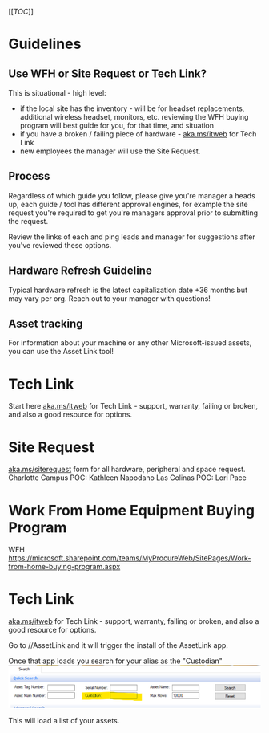 [[_TOC_]]

# Guidelines 
## Use WFH or Site Request or Tech Link?

This is situational - high level:
- if the local site has the inventory - will be for headset replacements, additional wireless headset, monitors, etc.     reviewing the WFH buying program will best guide for you, for that time, and situation
- if you have a broken / failing piece of hardware - [aka.ms/itweb](aka.ms/itweb) for Tech Link
- new employees the manager will use the Site Request.

## Process 
Regardless of which guide you follow, please give you're manager a heads up, each guide / tool has different approval engines, for example the site request you're required to get you're managers approval prior to submitting the request.

Review the links of each and ping leads and manager for suggestions after you've reviewed these options.  

## Hardware Refresh Guideline
Typical hardware refresh is the latest capitalization date +36 months but may vary per org.
Reach out to your manager with questions!  

## Asset tracking
For information about your machine or any other Microsoft-issued assets, you can use the Asset Link tool!
# Tech Link
Start here [aka.ms/itweb](aka.ms/itweb) for Tech Link - support, warranty, failing or broken, and also a good resource for options. 


# Site Request
[aka.ms/siterequest](aka.ms/siterequest) form for all hardware, peripheral and space request.
Charlotte Campus POC: Kathleen Napodano
Las Colinas POC: Lori Pace

# Work From Home Equipment Buying Program
WFH 
https://microsoft.sharepoint.com/teams/MyProcureWeb/SitePages/Work-from-home-buying-program.aspx

# Tech Link
[aka.ms/itweb](aka.ms/itweb) for Tech Link - support, warranty, failing or broken, and also a good resource for options. 



Go to //AssetLink and it will trigger the install of the AssetLink app.

Once that app loads you search for your alias as the "Custodian"
![image.png](/.attachments/image-9195e050-63c8-48f9-8a93-68e0f234fd04.png)

This will load a list of your assets.  


 

